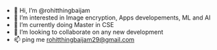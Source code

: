 - 👋 Hi, I’m @rohitthingbaijam
- 👀 I’m interested in Image encryption, Apps developements, ML and AI
- 🌱 I’m currently doing Master in CSE
- 💞️ I’m looking to collaborate on any new development
- 📫 ping me rohitthingbaijam29@gmail.com


